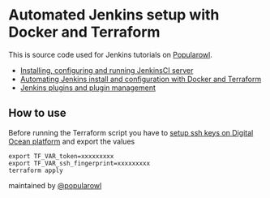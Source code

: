 # Automated Jenkins setup with Docker and Terraform

This is source code used for Jenkins tutorials on [Popularowl](https://www.popularowl.com).

* [Installing, configuring and running JenkinsCI server](https://www.popularowl.com/blog/installing-configuring-jenkinsci-nginx)
* [Automating Jenkins install and configuration with Docker and Terraform](https://www.popularowl.com/jenkins/automating-jenkins-install-docker-terraform)
* [Jenkins plugins and plugin management](https://www.popularowl.com/jenkins/jenkins-plugins-and-plugin-management)

## How to use

Before running the Terraform script you have to [setup ssh keys on Digital Ocean platform](https://www.digitalocean.com/docs/droplets/how-to/add-ssh-keys) and export the values

    export TF_VAR_token=xxxxxxxxx
    export TF_VAR_ssh_fingerprint=xxxxxxxxx
    terraform apply

maintained by [@popularowl](https://twitter.com/popularowl)